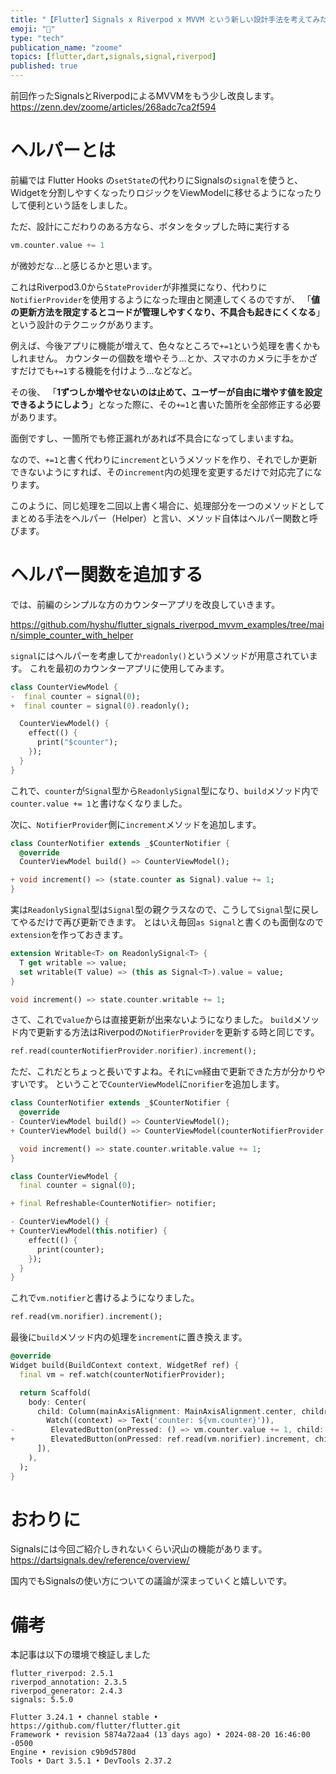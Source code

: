 ```yaml
---
title: "【Flutter】Signals x Riverpod x MVVM という新しい設計手法を考えてみた (ヘルパー編)"
emoji: "🌷"
type: "tech"
publication_name: "zoome"
topics: [flutter,dart,signals,signal,riverpod]
published: true
---
```


前回作ったSignalsとRiverpodによるMVVMをもう少し改良します。
https://zenn.dev/zoome/articles/268adc7ca2f594

# ヘルパーとは
前編では Flutter Hooks の`setState`の代わりにSignalsの`signal`を使うと、Widgetを分割しやすくなったりロジックをViewModelに移せるようになったりして便利という話をしました。

ただ、設計にこだわりのある方なら、ボタンをタップした時に実行する
```dart
vm.counter.value += 1
```
が微妙だな…と感じるかと思います。

これはRiverpod3.0から`StateProvider`が非推奨になり、代わりに`NotifierProvider`を使用するようになった理由と関連してくるのですが、
「**値の更新方法を限定するとコードが管理しやすくなり、不具合も起きにくくなる**」という設計のテクニックがあります。

例えば、今後アプリに機能が増えて、色々なところで`+=1`という処理を書くかもしれません。
カウンターの個数を増やそう…とか、スマホのカメラに手をかざすだけでも`+=1`する機能を付けよう…などなど。

その後、
「**1ずつしか増やせないのは止めて、ユーザーが自由に増やす値を設定できるようにしよう**」となった際に、その`+=1`と書いた箇所を全部修正する必要があります。

面倒ですし、一箇所でも修正漏れがあれば不具合になってしまいますね。

なので、`+=1`と書く代わりに`increment`というメソッドを作り、それでしか更新できないようにすれば、その`increment`内の処理を変更するだけで対応完了になります。

このように、同じ処理を二回以上書く場合に、処理部分を一つのメソッドとしてまとめる手法をヘルパー（Helper）と言い、メソッド自体はヘルパー関数と呼びます。

# ヘルパー関数を追加する

では、前編のシンプルな方のカウンターアプリを改良していきます。

https://github.com/hyshu/flutter_signals_riverpod_mvvm_examples/tree/main/simple_counter_with_helper

`signal`にはヘルパーを考慮してか`readonly()`というメソッドが用意されています。
これを最初のカウンターアプリに使用してみます。

```dart diff
class CounterViewModel {
-  final counter = signal(0);
+  final counter = signal(0).readonly();

  CounterViewModel() {
    effect(() {
      print("$counter");
    });
  }
}
```

これで、`counter`が`Signal`型から`ReadonlySignal`型になり、`build`メソッド内で`counter.value += 1`と書けなくなりました。

次に、`NotifierProvider`側に`increment`メソッドを追加します。
```dart diff
class CounterNotifier extends _$CounterNotifier {
  @override
  CounterViewModel build() => CounterViewModel();

+ void increment() => (state.counter as Signal).value += 1;
}
```

実は`ReadonlySignal`型は`Signal`型の親クラスなので、こうして`Signal`型に戻してやるだけで再び更新できます。
とはいえ毎回`as Signal`と書くのも面倒なので`extension`を作っておきます。

```dart
extension Writable<T> on ReadonlySignal<T> {
  T get writable => value;
  set writable(T value) => (this as Signal<T>).value = value;
}

void increment() => state.counter.writable += 1;
```

さて、これで`value`からは直接更新が出来ないようになりました。
`build`メソッド内で更新する方法はRiverpodの`NotifierProvider`を更新する時と同じです。

```dart
ref.read(counterNotifierProvider.norifier).increment();
```

ただ、これだとちょっと長いですよね。それに`vm`経由で更新できた方が分かりやすいです。
ということで`CounterViewModel`に`norifier`を追加します。

```dart diff
class CounterNotifier extends _$CounterNotifier {
  @override
- CounterViewModel build() => CounterViewModel();
+ CounterViewModel build() => CounterViewModel(counterNotifierProvider.notifier);

  void increment() => state.counter.writable.value += 1;
}

class CounterViewModel {
  final counter = signal(0);

+ final Refreshable<CounterNotifier> notifier;

- CounterViewModel() {
+ CounterViewModel(this.notifier) {
    effect(() {
      print(counter);
    });
  }
}
```

これで`vm.notifier`と書けるようになりました。

```dart
ref.read(vm.norifier).increment();
```

最後に`build`メソッド内の処理を`increment`に置き換えます。

```dart diff
@override
Widget build(BuildContext context, WidgetRef ref) {
  final vm = ref.watch(counterNotifierProvider);

  return Scaffold(
    body: Center(
      child: Column(mainAxisAlignment: MainAxisAlignment.center, children: [
        Watch((context) => Text('counter: ${vm.counter}')),
-        ElevatedButton(onPressed: () => vm.counter.value += 1, child: const Text("+1")),
+        ElevatedButton(onPressed: ref.read(vm.norifier).increment, child: const Text("+1")),
      ]),
    ),
  );
}
```

# おわりに
Signalsには今回ご紹介しきれないくらい沢山の機能があります。
https://dartsignals.dev/reference/overview/

国内でもSignalsの使い方についての議論が深まっていくと嬉しいです。

# 備考
本記事は以下の環境で検証しました

```
flutter_riverpod: 2.5.1
riverpod_annotation: 2.3.5
riverpod_generator: 2.4.3
signals: 5.5.0

Flutter 3.24.1 • channel stable • https://github.com/flutter/flutter.git
Framework • revision 5874a72aa4 (13 days ago) • 2024-08-20 16:46:00 -0500
Engine • revision c9b9d5780d
Tools • Dart 3.5.1 • DevTools 2.37.2
```